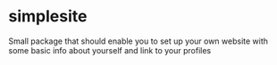 # simplesite
Small package that should enable you to set up your own website with some basic info about yourself and link to your profiles
